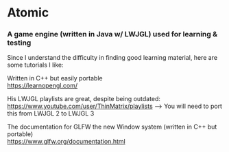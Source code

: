 # Atomic
### A game engine (written in Java w/ LWJGL) used for learning & testing

Since I understand the difficulty in finding good learning material, here are some tutorials I like:

Written in C++ but easily portable  
https://learnopengl.com/

His LWJGL playlists are great, despite being outdated:  
https://www.youtube.com/user/ThinMatrix/playlists
  --> You will need to port this from LWJGL 2 to LWJGL 3

The documentation for GLFW the new Window system (written in C++ but portable)  
https://www.glfw.org/documentation.html

